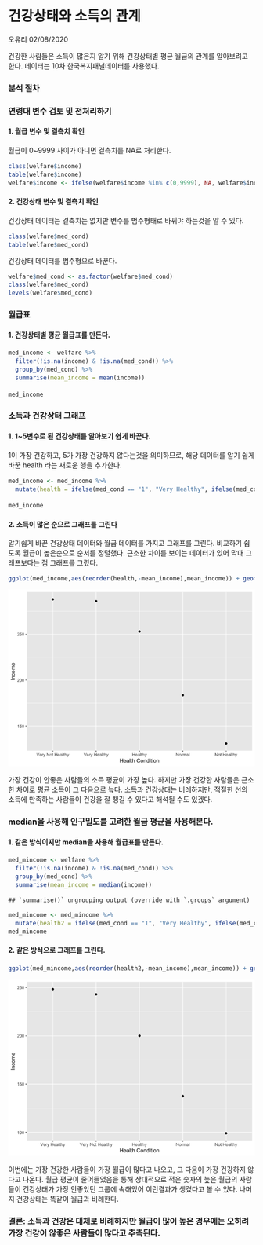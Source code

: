 건강상태와 소득의 관계
================
오유리
02/08/2020

건강한 사람들은 소득이 많은지 알기 위해 건강상태별 평균 월급의 관계를 알아보려고 한다. 데이터는 10차 한국복지패널데이터를
사용했다.

### 분석 절차

### 연령대 변수 검토 및 전처리하기

#### 1\. 월급 변수 및 결측치 확인

월급이 0\~9999 사이가 아니면 결측치를 NA로 처리한다.

``` r
class(welfare$income)
table(welfare$income)
welfare$income <- ifelse(welfare$income %in% c(0,9999), NA, welfare$income)
```

#### 2\. 건강상태 변수 및 결측치 확인

건강상태 데이터는 결측치는 없지만 변수를 범주형태로 바꿔야 하는것을 알 수 있다.

``` r
class(welfare$med_cond)
table(welfare$med_cond)
```

건강상태 데이터를 범주형으로 바꾼다.

``` r
welfare$med_cond <- as.factor(welfare$med_cond)
class(welfare$med_cond)
levels(welfare$med_cond)
```

### 월급표

#### 1\. 건강상태별 평균 월급표를 만든다.

``` r
med_income <- welfare %>% 
  filter(!is.na(income) & !is.na(med_cond)) %>% 
  group_by(med_cond) %>% 
  summarise(mean_income = mean(income))

med_income
```

### 소득과 건강상태 그래프

#### 1\. 1\~5변수로 된 건강상태를 알아보기 쉽게 바꾼다.

1이 가장 건강하고, 5가 가장 건강하지 않다는것을 의미하므로, 해당 데이터를 알기 쉽게 바꾼 health 라는 새로운 행을
추가한다.

``` r
med_income <- med_income %>% 
  mutate(health = ifelse(med_cond == "1", "Very Healthy", ifelse(med_cond == "2",  "Healthy", ifelse(med_cond == "3", "Normal", ifelse(med_cond == "4", "Not Healthy", ifelse(med_cond == "5", "Very Not Healthy", NA))))))

med_income
```

#### 2\. 소득이 많은 순으로 그래프를 그린다

알기쉽게 바꾼 건강상태 데이터와 월급 데이터를 가지고 그래프를 그린다. 비교하기 쉽도록 월급이 높은순으로 순서를 정렬했다. 근소한
차이를 보이는 데이터가 있어 막대 그래프보다는 점 그래프를 그렸다.

``` r
ggplot(med_income,aes(reorder(health,-mean_income),mean_income)) + geom_point()  + labs(x="Health Condition",y="Income") 
```

![](welfare10_files/figure-gfm/unnamed-chunk-7-1.png)<!-- -->

가장 건강이 안좋은 사람들의 소득 평균이 가장 높다. 하지만 가장 건강한 사람들은 근소한 차이로 평균 소득이 그 다음으로 높다.
소득과 건강상태는 비례하지만, 적절한 선의 소득에 만족하는 사람들이 건강을 잘 챙길 수 있다고 해석될 수도 있겠다.

### median을 사용해 인구밀도를 고려한 월급 평균을 사용해본다.

#### 1\. 같은 방식이지만 median을 사용해 월급표를 만든다.

``` r
med_mincome <- welfare %>% 
  filter(!is.na(income) & !is.na(med_cond)) %>% 
  group_by(med_cond) %>% 
  summarise(mean_income = median(income))
```

    ## `summarise()` ungrouping output (override with `.groups` argument)

``` r
med_mincome <- med_mincome %>% 
  mutate(health2 = ifelse(med_cond == "1", "Very Healthy", ifelse(med_cond == "2",  "Healthy", ifelse(med_cond == "3", "Normal", ifelse(med_cond == "4", "Not Healthy", ifelse(med_cond == "5", "Very Not Healthy", NA))))))
med_mincome
```

#### 2\. 같은 방식으로 그래프를 그린다.

``` r
ggplot(med_mincome,aes(reorder(health2,-mean_income),mean_income)) + geom_point()  + labs(x="Health Condition",y="Income") 
```

![](welfare10_files/figure-gfm/unnamed-chunk-9-1.png)<!-- -->

이번에는 가장 건강한 사람들이 가장 월급이 많다고 나오고, 그 다음이 가장 건강하지 않다고 나온다. 월급 평균이 줄어들었음을 통해
상대적으로 적은 숫자의 높은 월급의 사람들이 건강상태가 가장 안좋았던 그룹에 속해있어 이런결과가 생겼다고 볼 수 있다. 나머지
건강상태는 똑같이 월급과 비례한다.

### 결론: 소득과 건강은 대체로 비례하지만 월급이 많이 높은 경우에는 오히려 가장 건강이 않좋은 사람들이 많다고 추측된다.
